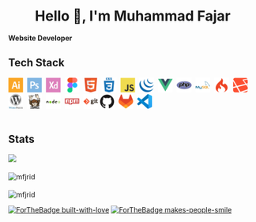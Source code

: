 <h1 align="center">Hello 👋, I'm Muhammad Fajar</h1>

<b>Website Developer</b> <br>


## Tech Stack
<div>
  <img src="https://github.com/devicons/devicon/blob/master/icons/illustrator/illustrator-plain.svg" title="Illustrator" alt="Illustrator" width="30" height="30"/>&nbsp;
  <img src="https://github.com/devicons/devicon/blob/master/icons/photoshop/photoshop-plain.svg" title="Photoshop" alt="Photoshop" width="30" height="30"/>&nbsp;
  <img src="https://github.com/devicons/devicon/blob/master/icons/xd/xd-plain.svg" title="XD" alt="XD" width="30" height="30"/>&nbsp;
  <img src="https://github.com/devicons/devicon/blob/master/icons/figma/figma-original.svg" title="Figma" alt="Figma" width="30" height="30"/>&nbsp;
  <img src="https://github.com/devicons/devicon/blob/master/icons/html5/html5-original.svg" title="HTML5" alt="HTML" width="30" height="30"/>&nbsp;
  <img src="https://github.com/devicons/devicon/blob/master/icons/css3/css3-plain-wordmark.svg"  title="CSS3" alt="CSS" width="30" height="30"/>&nbsp;
  <img src="https://github.com/devicons/devicon/blob/master/icons/javascript/javascript-original.svg" title="JavaScript" alt="JavaScript" width="30" height="30"/>&nbsp;
  <img src="https://github.com/devicons/devicon/blob/master/icons/jquery/jquery-original.svg" title="jQuery" alt="jQuery" width="30" height="30"/>&nbsp;
  <img src="https://github.com/devicons/devicon/blob/master/icons/vuejs/vuejs-original.svg" title="VueJS" alt="VueJS" width="30" height="30"/>&nbsp;
  <img src="https://github.com/devicons/devicon/blob/master/icons/php/php-original.svg" title="PHP"  alt="PHP" width="30" height="30"/>&nbsp;
  <img src="https://github.com/devicons/devicon/blob/master/icons/mysql/mysql-original-wordmark.svg" title="MySQL"  alt="MySQL" width="30" height="30"/>&nbsp;
  <img src="https://github.com/devicons/devicon/blob/master/icons/codeigniter/codeigniter-plain.svg" title="CodeIgniter" alt="CodeIgniter" width="30" height="30"/>&nbsp;
  <img src="https://github.com/devicons/devicon/blob/master/icons/laravel/laravel-plain.svg" title="Laravel" alt="Laravel" width="30" height="30"/>&nbsp;
  <img src="https://github.com/devicons/devicon/blob/master/icons/wordpress/wordpress-original.svg" title="Wordpress" alt="Wordpress" width="30" height="30"/>&nbsp;
  <img src="https://github.com/devicons/devicon/blob/master/icons/composer/composer-original.svg" title="Composer"  alt="Composer" width="30" height="30"/>&nbsp;
  <img src="https://github.com/devicons/devicon/blob/master/icons/nodejs/nodejs-original-wordmark.svg" title="NodeJS" alt="NodeJS" width="30" height="30"/>&nbsp;
  <img src="https://github.com/devicons/devicon/blob/master/icons/npm/npm-original-wordmark.svg" title="npm"  alt="npm" width="30" height="30"/>&nbsp;
  <img src="https://github.com/devicons/devicon/blob/master/icons/git/git-original-wordmark.svg" title="Git" alt="Git" width="30" height="30"/>
  <img src="https://github.com/devicons/devicon/blob/master/icons/github/github-original.svg" title="Github" alt="Github" width="30" height="30"/>&nbsp;
  <img src="https://github.com/devicons/devicon/blob/master/icons/gitlab/gitlab-original.svg" title="Gitlab" alt="Gitlab" width="30" height="30"/>&nbsp;
  <img src="https://github.com/devicons/devicon/blob/master/icons/vscode/vscode-original.svg" title="VSCode" alt="VSCode" width="30" height="30"/>&nbsp;
  
</div>
<br>

## Stats
![](https://github-readme-stats.vercel.app/api?username=mfjrid&theme=default&hide_border=false&include_all_commits=false&count_private=false)<br><br>
<img align="center" src="https://github-readme-streak-stats.herokuapp.com/?user=mfjrid" alt="mfjrid" /><br><br>
<img align="center" src="https://github-readme-stats.vercel.app/api/top-langs?username=mfjrid&show_icons=true&locale=en&layout=compact" alt="mfjrid" />

[![ForTheBadge built-with-love](http://ForTheBadge.com/images/badges/built-with-love.svg)](https://GitHub.com/Naereen/) [![ForTheBadge makes-people-smile](http://ForTheBadge.com/images/badges/makes-people-smile.svg)](http://ForTheBadge.com)
